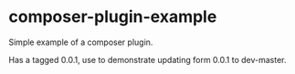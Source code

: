 # composer-plugin-example

Simple example of a composer plugin. 

Has a tagged 0.0.1, use to demonstrate updating form 0.0.1 to dev-master.
